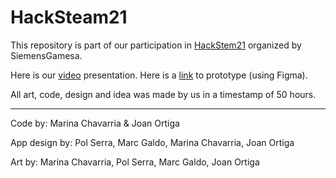 # HackSteam21

This repository is part of our participation in [HackStem21](https://spanishstartups.es/uncategorized/hackstem-2021/) organized by SiemensGamesa.

Here is our [video](https://www.youtube.com/watch?v=4Ryr5zdVZnk&ab_channel=JoanStark) presentation.
Here is a [link](https://www.figma.com/proto/LINZUx5SO6snluzmuAm0OI/Project?node-id=34%3A15&scaling=scale-down&page-id=0%3A1&starting-point-node-id=34%3A15&show-proto-sidebar=1
) to prototype (using Figma).

All art, code, design and idea was made by us in a timestamp of 50 hours.

-------------------------------------------------------------------------------------

Code by: Marina Chavarria & Joan Ortiga

App design by: Pol Serra, Marc Galdo, Marina Chavarria, Joan Ortiga

Art by:  Marina Chavarria, Pol Serra, Marc Galdo, Joan Ortiga
